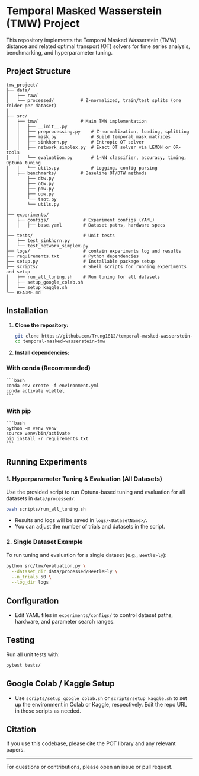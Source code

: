 # Temporal Masked Wasserstein (TMW) Project

This repository implements the Temporal Masked Wasserstein (TMW) distance and related optimal transport (OT) solvers for time series analysis, benchmarking, and hyperparameter tuning.

## Project Structure

```
tmw_project/
├── data/
│   ├── raw/
│   └── processed/          # Z-normalized, train/test splits (one folder per dataset)
│
├── src/
│   ├── tmw/                # Main TMW implementation
│   │   ├── __init__.py
│   │   ├── preprocessing.py    # Z-normalization, loading, splitting
│   │   ├── mask.py             # Build temporal mask matrices
│   │   ├── sinkhorn.py         # Entropic OT solver
│   │   ├── network_simplex.py  # Exact OT solver via LEMON or OR-tools
│   │   └── evaluation.py       # 1-NN classifier, accuracy, timing, Optuna tuning
│   │   └── utils.py            # Logging, config parsing
│   ├── benchmarks/         # Baseline OT/DTW methods
│       ├── dtw.py
│       ├── otw.py
│       ├── pow.py
│       ├── opw.py
│       └── taot.py
│       └── utils.py
│
├── experiments/
│   ├── configs/             # Experiment configs (YAML)
│   │   ├── base.yaml        # Dataset paths, hardware specs
│
├── tests/                   # Unit tests
│   ├── test_sinkhorn.py
│   └── test_network_simplex.py
├── logs/                    # contain experiments log and results
├── requirements.txt         # Python dependencies
├── setup.py                 # Installable package setup
├── scripts/                 # Shell scripts for running experiments and setup
│   ├── run_all_tuning.sh    # Run tuning for all datasets
│   ├── setup_google_colab.sh
│   └── setup_kaggle.sh
└── README.md
```

## Installation

1. **Clone the repository:**
   ```sh
   git clone https://github.com/Trung1812/temporal-masked-wasserstein-tmw.git
   cd temporal-masked-wasserstein-tmw
   ```
2. **Install dependencies:**

### With conda (Recommended)
    ```bash
    conda env create -f environment.yml
    conda activate viettel
    ```
### With pip
    ```bash
    python -m venv venv
    source venv/bin/activate
    pip install -r requirements.txt
    ```

## Running Experiments

### 1. Hyperparameter Tuning & Evaluation (All Datasets)

Use the provided script to run Optuna-based tuning and evaluation for all datasets in `data/processed/`:

```sh
bash scripts/run_all_tuning.sh
```
- Results and logs will be saved in `logs/<DatasetName>/`.
- You can adjust the number of trials and datasets in the script.

### 2. Single Dataset Example

To run tuning and evaluation for a single dataset (e.g., `BeetleFly`):

```sh
python src/tmw/evaluation.py \
  --dataset_dir data/processed/BeetleFly \
  --n_trials 50 \
  --log_dir logs
```

## Configuration

- Edit YAML files in `experiments/configs/` to control dataset paths, hardware, and parameter search ranges.

## Testing

Run all unit tests with:
```sh
pytest tests/
```

## Google Colab / Kaggle Setup

- Use `scripts/setup_google_colab.sh` or `scripts/setup_kaggle.sh` to set up the environment in Colab or Kaggle, respectively. Edit the repo URL in those scripts as needed.

## Citation
If you use this codebase, please cite the POT library and any relevant papers.

---

For questions or contributions, please open an issue or pull request.